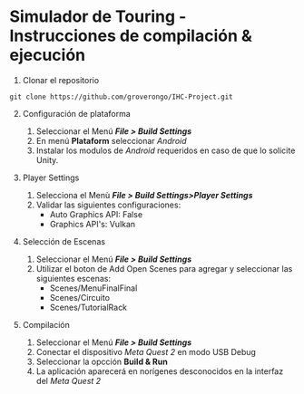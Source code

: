 # Simulador de Touring - Instrucciones de compilación & ejecución
1. Clonar el repositorio
```
git clone https://github.com/groverongo/IHC-Project.git
```
2. Configuración de plataforma
    1. Seleccionar el Menú ***File > Build Settings***
    2. En menú **Plataform** seleccionar *Android*
    3. Instalar los modulos de *Android* requeridos en caso de que lo solicite Unity.

3. Player Settings
    1. Selecciona el Menù ***File > Build Settings>Player Settings***
    2. Validar las siguientes configuraciones:
        - Auto Graphics API: False
        - Graphics API's: Vulkan

4. Selección de Escenas
    1. Seleccionar el Menú ***File > Build Settings***
    2. Utilizar el boton de Add Open Scenes para agregar y seleccionar las siguientes escenas:
        - Scenes/MenuFinalFinal
        - Scenes/Circuito
        - Scenes/TutorialRack

5. Compilación   
    1. Seleccionar el Menú ***File > Build Settings***
    2. Conectar el dispositivo *Meta Quest 2* en modo USB Debug
    3. Seleccionar la opcción **Build & Run**
    4. La aplicación aparecerá en norígenes desconocidos en la interfaz del *Meta Quest 2*
